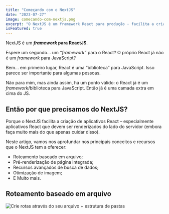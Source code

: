 ```yaml
---
title: "Começando com o NextJS"
date: "2023-07-27"
image: comecando-com-nextjs.png
excerpt: "O NextJS é um framework React para produção - facilita a criação fullstack de aplicativos e sites React e vem com SSR integrado."
isFeatured: true
---
```


NextJS é um ***framework* para ReactJS**.

Espere um segundo... um *&ldquo;framework&rdquo;* para o React? O próprio React já não é um *framework* para JavaScript?

Bem... em primeiro lugar, React é uma &ldquo;biblioteca&rdquo; para JavaScript. Isso parece ser importante para algumas pessoas.

Não para mim, mas ainda assim, há um ponto válido: o React já é um *framework*/biblioteca para JavaScript. Então já é uma camada extra em cima do JS.

## Então por que precisamos do NextJS?

Porque o NextJS facilita a criação de aplicativos React &ndash; especialmente aplicativos React que devem ser renderizados do lado do servidor (embora faça muito mais do que apenas cuidar disso).

Neste artigo, vamos nos aprofundar nos principais conceitos e recursos que o NextJS tem a oferecer:

- Roteamento baseado em arquivo;
- Pré-renderização de página integrada;
- Recursos avançados de busca de dados;
- Otimização de imagem;
- E Muito mais.

## Roteamento baseado em arquivo

![Crie rotas através do seu arquivo + estrutura de pastas](roteamento-baseado-em-arquivo.png)